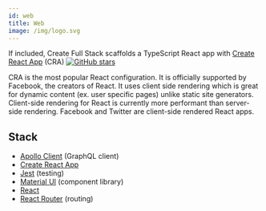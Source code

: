 ```yaml
---
id: web
title: Web
image: /img/logo.svg
---
```


If included, Create Full Stack scaffolds a TypeScript React app with [Create React App](https://create-react-app.dev/) (CRA) [![GitHub stars](https://img.shields.io/github/stars/facebook/create-react-app.svg?style=social&label=Star&maxAge=2592000)](https://GitHub.com/facebook/create-react-app/stargazers/)

CRA is the most popular React configuration. It is officially supported by Facebook, the creators of React. It uses client side rendering which is great for dynamic content (ex. user specific pages) unlike static site generators. Client-side rendering for React is currently more performant than server-side rendering. Facebook and Twitter are client-side rendered React apps.

## Stack

- [Apollo Client](https://github.com/apollographql/apollo-client) (GraphQL client)
- [Create React App](https://github.com/facebook/create-react-app)
- [Jest](https://github.com/facebook/jest) (testing)
- [Material UI](https://github.com/mui-org/material-ui) (component library)
- [React](https://github.com/facebook/react)
- [React Router](https://github.com/ReactTraining/react-router) (routing)
